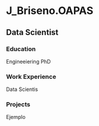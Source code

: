 # J_Briseno.OAPAS
## Data Scientist
### Education
Engineeiering PhD

### Work Experience
Data Scientis

### Projects
Ejemplo
